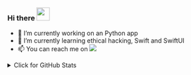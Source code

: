 ### Hi there <img src="https://raw.githubusercontent.com/aemmadi/aemmadi/master/wave.gif" width="30px">

- 🔭 I’m currently working on an Python app
- 🌱 I’m currently learning ethical hacking, Swift and SwiftUI
- 📫 You can reach me on <img src="https://img.icons8.com/ios/50/000000/discord-logo--v2.png"/>

<details>
<summary>Click for GitHub Stats</summary>
<p align="center">

![Github Stats](https://github-readme-stats.vercel.app/api?username=Aventure20&count_private=true&show_icons=true&include_all_commits=true)

![Top Langs](https://github-readme-stats.vercel.app/api/top-langs/?username=Aventure20&hide=TeX&layout=compact)

![Visitor Badge](https://visitor-badge.laobi.icu/badge?page_id=Aventure20.Aventure20)
</p>
</details>

